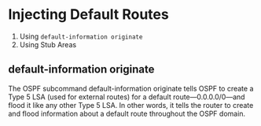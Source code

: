 # Injecting Default Routes
1. Using `default-information originate`
2. Using Stub Areas

## default-information originate
The OSPF subcommand default-information originate tells OSPF to create a Type 5 LSA
(used for external routes) for a default route—0.0.0.0/0—and flood it like any other Type 5 LSA.
In other words, it tells the router to create and flood information about a default
route throughout the OSPF domain.
